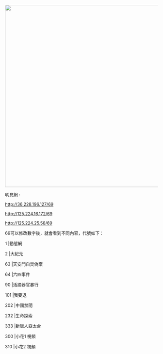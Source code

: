 <div align="center"><img src="/img-2/swspip.jpg" width=600></div><p>

明見網 :<P><P>

http://36.228.196.127/69<p>
http://125.224.16.172/69<p>
http://125.224.25.58/69<p>


69可以修改數字後，就會看到不同內容，代號如下：<p><p>

1      |動態網<p>
2      |大紀元<p>
63    |天安門自焚偽案<p>
64    |六四事件<p>
90    |活摘器官暴行<p>
101  |我要退<p>
202  |中國禁聞<p>
232  |生命探索<p>
333  |新唐人亞太台<p>
300  |小花1 視頻<p>
310  |小花2 視頻<p>





  
